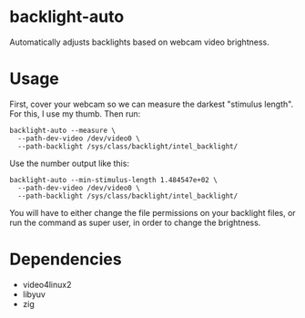 # backlight-auto

Automatically adjusts backlights based on webcam video brightness.

# Usage

First, cover your webcam so we can measure the darkest "stimulus length".
For this, I use my thumb. Then run:

```
backlight-auto --measure \
  --path-dev-video /dev/video0 \
  --path-backlight /sys/class/backlight/intel_backlight/
```

Use the number output like this:

```
backlight-auto --min-stimulus-length 1.484547e+02 \
  --path-dev-video /dev/video0 \
  --path-backlight /sys/class/backlight/intel_backlight/
```

You will have to either change the file permissions on your backlight files,
or run the command as super user, in order to change the brightness.

# Dependencies

* video4linux2
* libyuv
* zig
